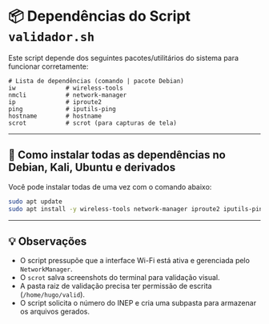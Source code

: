 # 📦 Dependências do Script `validador.sh`

Este script depende dos seguintes pacotes/utilitários do sistema para funcionar corretamente:

```
# Lista de dependências (comando | pacote Debian)
iw              # wireless-tools
nmcli           # network-manager
ip              # iproute2
ping            # iputils-ping
hostname        # hostname
scrot           # scrot (para capturas de tela)
```

---

## 🧰 Como instalar todas as dependências no Debian, Kali, Ubuntu e derivados

Você pode instalar todas de uma vez com o comando abaixo:

```bash
sudo apt update
sudo apt install -y wireless-tools network-manager iproute2 iputils-ping scrot hostname
```

---

## 💡 Observações

- O script pressupõe que a interface Wi-Fi está ativa e gerenciada pelo `NetworkManager`.
- O `scrot` salva screenshots do terminal para validação visual.
- A pasta raiz de validação precisa ter permissão de escrita (`/home/hugo/valid`).
- O script solicita o número do INEP e cria uma subpasta para armazenar os arquivos gerados.